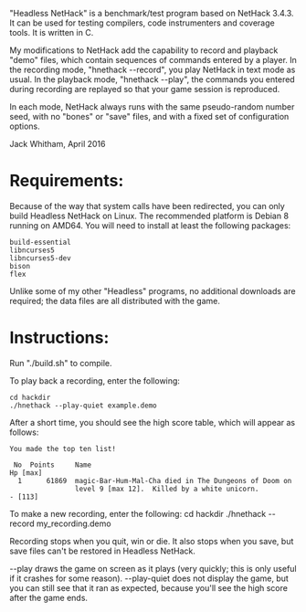 
"Headless NetHack" is a benchmark/test program based on NetHack 3.4.3. It can be 
used for testing compilers, code instrumenters and coverage tools. It is written in C.

My modifications to NetHack add the capability to record and playback "demo" files,
which contain sequences of commands entered by a player. In the recording mode,
"hnethack --record", you play NetHack in text mode as usual. In the playback mode,
"hnethack --play", the commands you entered during recording are replayed so that
your game session is reproduced.

In each mode, NetHack always runs with the same pseudo-random number seed, with
no "bones" or "save" files, and with a fixed set of configuration options. 


Jack Whitham, April 2016



# Requirements:

Because of the way that system calls have been redirected, you can only
build Headless NetHack on Linux. The recommended platform is Debian 8
running on AMD64. You will need to install at least the following packages:

    build-essential
    libncurses5
    libncurses5-dev
    bison
    flex

Unlike some of my other "Headless" programs, no additional downloads are required; the data
files are all distributed with the game.


# Instructions:

Run "./build.sh" to compile.

To play back a recording, enter the following:

    cd hackdir
    ./hnethack --play-quiet example.demo

After a short time, you should see the high score table, which will appear as
follows:

    You made the top ten list!

     No  Points     Name                                                   Hp [max]
      1      61869  magic-Bar-Hum-Mal-Cha died in The Dungeons of Doom on          
                    level 9 [max 12].  Killed by a white unicorn.           - [113]

To make a new recording, enter the following:
    cd hackdir
    ./hnethack --record my_recording.demo

Recording stops when you quit, win or die. It also stops when you save, but
save files can't be restored in Headless NetHack.

--play draws the game on screen as it plays (very quickly; this is only useful
if it crashes for some reason). --play-quiet does not display the game, but you
can still see that it ran as expected, because you'll see the high score after
the game ends.

